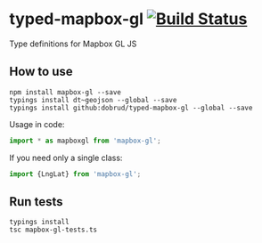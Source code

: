 # typed-mapbox-gl  [![Build Status](https://travis-ci.org/dobrud/typed-mapbox-gl.png?branch=master)](https://travis-ci.org/dobrud/typed-mapbox-gl)
Type definitions for Mapbox GL JS

## How to use
``` shell
npm install mapbox-gl --save
typings install dt~geojson --global --save
typings install github:dobrud/typed-mapbox-gl --global --save
```
Usage in code:
``` typescript
import * as mapboxgl from 'mapbox-gl';
```
If you need only a single class:
``` typescript
import {LngLat} from 'mapbox-gl';
```

## Run tests
``` shell
typings install
tsc mapbox-gl-tests.ts
```